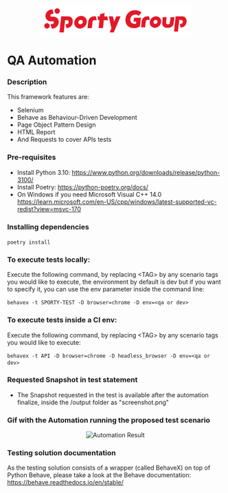 <div style="text-align: center;">
  <img src="sporty.png" style="width:70%; height:auto;" alt="Responsive Centered Image">
</div>

# QA Automation

### Description

This framework features are:
- Selenium 
- Behave as Behaviour-Driven Development
- Page Object Pattern Design
- HTML Report
- And Requests to cover APIs tests

### Pre-requisites
- Install Python 3.10: https://www.python.org/downloads/release/python-3100/
- Install Poetry: https://python-poetry.org/docs/
- On Windows if you need Microsoft Visual C++ 14.0 https://learn.microsoft.com/en-US/cpp/windows/latest-supported-vc-redist?view=msvc-170 


### Installing dependencies
 ```poetry install```

### To execute tests locally:
Execute the following command, by replacing \<TAG\> by any scenario tags you would like to execute, the environment by default is dev but if you want to specify it, you can use the env parameter inside the command line:
```
behavex -t SPORTY-TEST -D browser=chrome -D env=<qa or dev>
```

### To execute tests inside a CI env:
Execute the following command, by replacing \<TAG\> by any scenario tags you would like to execute:

```
behavex -t API -D browser=chrome -D headless_browser -D env=<qa or dev>
```

### Requested Snapshot in test statement
* The Snapshot requested in the test is available after the automation finalize, inside the /output folder as "screenshot.png"


### Gif with the Automation running the proposed test scenario
<div style="text-align: center;">
  <img src="sporty-test-result.gif" alt="Automation Result" style="max-width: 100%; height: auto;">
</div>


### Testing solution documentation
As the testing solution consists of a wrapper (called BehaveX) on top of Python Behave, please take a look at the Behave documentation:
https://behave.readthedocs.io/en/stable/

